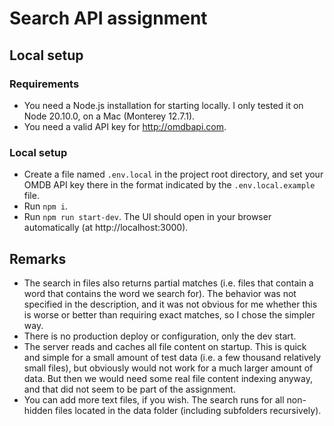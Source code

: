 # Search API assignment

## Local setup

### Requirements

- You need a Node.js installation for starting locally. I only tested it on Node 20.10.0, on a Mac (Monterey 12.7.1).
- You need a valid API key for http://omdbapi.com.

### Local setup

- Create a file named `.env.local` in the project root directory, and set your OMDB API key there in the format indicated by the `.env.local.example` file.
- Run `npm i`.
- Run `npm run start-dev`. The UI should open in your browser automatically (at http://localhost:3000).

## Remarks

- The search in files also returns partial matches (i.e. files that contain a word that contains the word we search for). The behavior was not specified in the description, and it was not obvious for me whether this is worse or better than requiring exact matches, so I chose the simpler way.
- There is no production deploy or configuration, only the dev start.
- The server reads and caches all file content on startup. This is quick and simple for a small amount of test data (i.e. a few thousand relatively small files), but obviously would not work for a much larger amount of data. But then we would need some real file content indexing anyway, and that did not seem to be part of the assignment.
- You can add more text files, if you wish. The search runs for all non-hidden files located in the data folder (including subfolders recursively).
